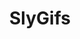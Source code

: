 ---
title: SlyGifs
crosslinks:
- livven
- youtubefactsbot
- anti_gif_bot
- gifs
- StuntGifs
- BetterEveryLoop
- sports
- silentmoviegifs
- funny
- bidenbro
- OopsDidntMeanTo
- AskReddit
- interestingasfuck
- nonononoyes
- PeopleFuckingDying
- wholesomegifs
- theocho
- 2meirl4meirl
- outside
- SweatyPalms
---